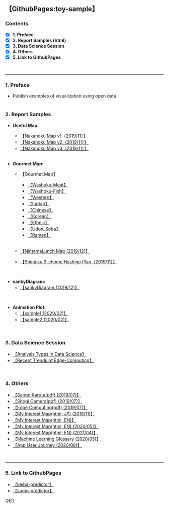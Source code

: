 ## 【GithubPages:toy-sample】

<style>
table, th, td {
    border:none;
}
</style>

### Contents
- [x]  **1. Preface**
- [x]  **2. Report Samples (html)**
- [x]  **3. Data Science Session**
- [x]  **4. Others**
- [x]  **5. Link to GithubPages**
<br> 
 
--- 

### 1. Preface
- Publish examples of visualization using open data
<br><br>

### 2. Report Samples

- **Useful Map:**
  - [【Nakanoku Map v1（2019/11）】](https://ryutoro-galois.github.io/toy-samples/leaflet_sample_nakanoku_20191107.html)
  - [【Nakanoku Map v2（2019/11）】](https://ryutoro-galois.github.io/toy-samples/leaflet_sample_nakanoku_v2_20191120.html)
  - [【Nakanoku Map v3（2019/11）】](https://ryutoro-galois.github.io/toy-samples/leaflet_sample_nakanoku_v3_20191125.html)
  <br>

- **Gourmet Map:**
  - 【Gourmet Map】
    - [【Washoku-Meat】](https://ryutoro-galois.github.io/toy-samples/gourmetMap_g01_Washoku_Meat_Map_[nishiazabu].html)
    - [【Washoku-Fish】](https://ryutoro-galois.github.io/toy-samples/gourmetMap_g02_Washoku_Fish_Map_[nishiazabu].html)
    - [【Western】](https://ryutoro-galois.github.io/toy-samples/gourmetMap_g03_WesternFood_Map_[nishiazabu].html)
    - [【Itarian】](https://ryutoro-galois.github.io/toy-samples/gourmetMap_g04_ItarianFood_Map_[nishiazabu].html)
    - [【Chinese】](https://ryutoro-galois.github.io/toy-samples/gourmetMap_g05_ChineseFood_Map_[nishiazabu].html)
    - [【Korean】](https://ryutoro-galois.github.io/toy-samples/gourmetMap_g06_KoreanFood_Map_[nishiazabu].html)
    - [【Ethnic】](https://ryutoro-galois.github.io/toy-samples/gourmetMap_g07_EthnicFood_Map_[nishiazabu].html)
    - [【Udon_Soba】](https://ryutoro-galois.github.io/toy-samples/gourmetMap_g08_Udon_Soba_Map_[nishiazabu].html)
    - [【Ramen】](https://ryutoro-galois.github.io/toy-samples/gourmetMap_g09_Ramen_Map_[nishiazabu].html)<br><br>

  - [【NintamaLunch Map (2019/12)】](https://ryutoro-galois.github.io/toy-samples/leaflet_LunchMap_[Shinjuku-ku].html)
  - [【Shinjuku 3-chome Hashigo Plan（2019/11）】](https://ryutoro-galois.github.io/toy-samples/leaflet_sample_hashigo_plan_20191106.html)
<br>
  

- **sankyDiagram:**
  - [【sankyDiagram (2019/12)】](https://ryutoro-galois.github.io/toy-samples/sankeyDiagram_sample.html)
<br>


- **Animation Plot:**
  - [【sample1 (2020/02)】](https://ryutoro-galois.github.io/toy-samples/animationPlot_01.html)
  - [【sample2 (2020/02)】](https://ryutoro-galois.github.io/toy-samples/animationPlot_02.html)
<br>


### 3. Data Science Session
- [【Analysis Types in Data Science】](https://ryutoro-galois.github.io/toy-samples/s01_Analysis_Types_in_Data_Science.pdf)
- [【Recent Trends of Edge-Computing】](https://ryutoro-galois.github.io/toy-samples/s05_RecentTrends_in_EdgeComputing.pdf)
<br>


### 4. Others
- [【Sango Karuta(pdf) (2019/07)】](MLLabSpace_20190725_01_SangoKaruta.pdf)
- [【Shogi Camera(pdf) (2019/07)】](MLLabSpace_20190725_02_ShogiCamera.pdf)
- [【Edge Computing(pdf) (2019/07)】](MLLabSpace_20190725_03_EdgeComputing.pdf)
- [【My Interest Map(html; JP) (2019/11)】](https://ryutoro-galois.github.io/toy-samples/interest_map_20191127.html)
- [【My Interest Map(html; EN)】](https://ryutoro-galois.github.io/toy-samples/interest_map.html)
- [【My Interest Map(html; EN) (2020/05)】](https://ryutoro-galois.github.io/toy-samples/interest_map_20200520_English.html)
- [【My Interest Map(html; EN) (2021/04)】](https://ryutoro-galois.github.io/toy-samples/interest_map_20210407_English.html)
- [【Machine Learning Glossary (2020/05)】](https://ryutoro-galois.github.io/toy-samples/machine-learning-glossary.html)
- [【App User Journey (2020/08)】](https://ryutoro-galois.github.io/toy-samples/sankyDiagram_AppUserJourney.html)
<br>


---

### 5. Link to GithubPages
- [【keiba-predictor】](https://ryutoro-galois.github.io/keiba-predictor/)
- [【sumo-predictor】](https://ryutoro-galois.github.io/sumo-predictor/)

QED.